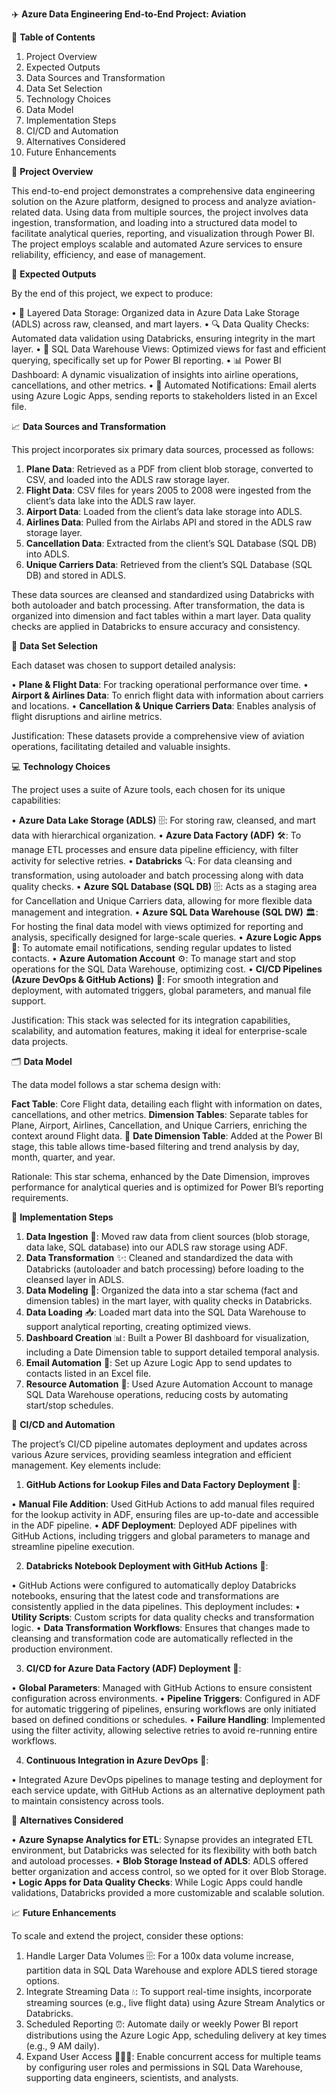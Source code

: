 ✈️ **Azure Data Engineering End-to-End Project: Aviation**

📑 **Table of Contents**

1. Project Overview
2. Expected Outputs
3. Data Sources and Transformation
4. Data Set Selection
5. Technology Choices
6. Data Model
7. Implementation Steps
8. CI/CD and Automation
9. Alternatives Considered
10. Future Enhancements


📝 **Project Overview**

This end-to-end project demonstrates a comprehensive data engineering solution on the Azure platform, designed to process and analyze aviation-related data. Using data from multiple sources, the project involves data ingestion, transformation, and loading into a structured data model to facilitate analytical queries, reporting, and visualization through Power BI. The project employs scalable and automated Azure services to ensure reliability, efficiency, and ease of management.

🎯 **Expected Outputs**

By the end of this project, we expect to produce:

• 📂 Layered Data Storage: Organized data in Azure Data Lake Storage (ADLS) across raw, cleansed, and mart layers.
• 🔍 Data Quality Checks: Automated data validation using Databricks, ensuring integrity in the mart layer.
• 🏢 SQL Data Warehouse Views: Optimized views for fast and efficient querying, specifically set up for Power BI reporting.
• 📊 Power BI Dashboard: A dynamic visualization of insights into airline operations, cancellations, and other metrics.
• 📧 Automated Notifications: Email alerts using Azure Logic Apps, sending reports to stakeholders listed in an Excel file.

📈 **Data Sources and Transformation**

This project incorporates six primary data sources, processed as follows:

1. **Plane Data**: Retrieved as a PDF from client blob storage, converted to CSV, and loaded into the ADLS raw storage layer.
2. **Flight Data**: CSV files for years 2005 to 2008 were ingested from the client’s data lake into the ADLS raw layer.
3. **Airport Data**: Loaded from the client’s data lake storage into ADLS.
4. **Airlines Data**: Pulled from the Airlabs API and stored in the ADLS raw storage layer.
5. **Cancellation Data**: Extracted from the client’s SQL Database (SQL DB) into ADLS.
6. **Unique Carriers Data**: Retrieved from the client’s SQL Database (SQL DB) and stored in ADLS.

These data sources are cleansed and standardized using Databricks with both autoloader and batch processing. After transformation, the data is organized into dimension and fact tables within a mart layer. Data quality checks are applied in Databricks to ensure accuracy and consistency.

📂 **Data Set Selection**

Each dataset was chosen to support detailed analysis:

• **Plane & Flight Data**: For tracking operational performance over time.
• **Airport & Airlines Data**: To enrich flight data with information about carriers and locations.
• **Cancellation & Unique Carriers Data**: Enables analysis of flight disruptions and airline metrics.

Justification: These datasets provide a comprehensive view of aviation operations, facilitating detailed and valuable insights.

💻 **Technology Choices**

The project uses a suite of Azure tools, each chosen for its unique capabilities:

• **Azure Data Lake Storage (ADLS)** 🗄️: For storing raw, cleansed, and mart data with hierarchical organization.
• **Azure Data Factory (ADF)** 🛠️: To manage ETL processes and ensure data pipeline efficiency, with filter activity for selective retries.
• **Databricks** 🔍: For data cleansing and transformation, using autoloader and batch processing along with data quality checks.
• **Azure SQL Database (SQL DB)** 🗄️: Acts as a staging area for Cancellation and Unique Carriers data, allowing for more flexible data management and integration.
• **Azure SQL Data Warehouse (SQL DW)** 🏛️: For hosting the final data model with views optimized for reporting and analysis, specifically designed for large-scale queries.
• **Azure Logic Apps** 🔔: To automate email notifications, sending regular updates to listed contacts.
• **Azure Automation Account** ⚙️: To manage start and stop operations for the SQL Data Warehouse, optimizing cost.
• **CI/CD Pipelines (Azure DevOps & GitHub Actions)** 🚀: For smooth integration and deployment, with automated triggers, global parameters, and manual file support.

Justification: This stack was selected for its integration capabilities, scalability, and automation features, making it ideal for enterprise-scale data projects.

🗂️ **Data Model**

The data model follows a star schema design with:

**Fact Table**: Core Flight data, detailing each flight with information on dates, cancellations, and other metrics.
**Dimension Tables**: Separate tables for Plane, Airport, Airlines, Cancellation, and Unique Carriers, enriching the context around Flight data.
📅 **Date Dimension Table**: Added at the Power BI stage, this table allows time-based filtering and trend analysis by day, month, quarter, and year.

Rationale: This star schema, enhanced by the Date Dimension, improves performance for analytical queries and is optimized for Power BI’s reporting requirements.

🚀 **Implementation Steps**

1. **Data Ingestion** 🔄: Moved raw data from client sources (blob storage, data lake, SQL database) into our ADLS raw storage using ADF.
2. **Data Transformation** ✨: Cleaned and standardized the data with Databricks (autoloader and batch processing) before loading to the cleansed layer in ADLS.
3. **Data Modeling** 🧩: Organized the data into a star schema (fact and dimension tables) in the mart layer, with quality checks in Databricks.
4. **Data Loading** 📥: Loaded mart data into the SQL Data Warehouse to support analytical reporting, creating optimized views.
5. **Dashboard Creation** 📊: Built a Power BI dashboard for visualization, including a Date Dimension table to support detailed temporal analysis.
6. **Email Automation** 📧: Set up Azure Logic App to send updates to contacts listed in an Excel file.
7. **Resource Automation** 💼: Used Azure Automation Account to manage SQL Data Warehouse operations, reducing costs by automating start/stop schedules.

🔄 **CI/CD and Automation**

The project’s CI/CD pipeline automates deployment and updates across various Azure services, providing seamless integration and efficient management. Key elements include:

1. **GitHub Actions for Lookup Files and Data Factory Deployment** 🔎:

• **Manual File Addition**: Used GitHub Actions to add manual files required for the lookup activity in ADF, ensuring files are up-to-date and accessible in the ADF pipeline.
• **ADF Deployment**: Deployed ADF pipelines with GitHub Actions, including triggers and global parameters to manage and streamline pipeline execution.

2. **Databricks Notebook Deployment with GitHub Actions** 📑:

• GitHub Actions were configured to automatically deploy Databricks notebooks, ensuring that the latest code and transformations are consistently applied in the data pipelines. This deployment includes:
  • **Utility Scripts**: Custom scripts for data quality checks and transformation logic.
  • **Data Transformation Workflows**: Ensures that changes made to cleansing and transformation code are automatically reflected in the production environment.

3. **CI/CD for Azure Data Factory (ADF) Deployment** 🚀:

• **Global Parameters**: Managed with GitHub Actions to ensure consistent configuration across environments.
• **Pipeline Triggers**: Configured in ADF for automatic triggering of pipelines, ensuring workflows are only initiated based on defined conditions or schedules.
• **Failure Handling**: Implemented using the filter activity, allowing selective retries to avoid re-running entire workflows.

4. **Continuous Integration in Azure DevOps** 🧩:

• Integrated Azure DevOps pipelines to manage testing and deployment for each service update, with GitHub Actions as an alternative deployment path to maintain consistency across tools.

🤔 **Alternatives Considered**

• **Azure Synapse Analytics for ETL**: Synapse provides an integrated ETL environment, but Databricks was selected for its flexibility with both batch and autoload processes.
• **Blob Storage Instead of ADLS**: ADLS offered better organization and access control, so we opted for it over Blob Storage.
• **Logic Apps for Data Quality Checks**: While Logic Apps could handle validations, Databricks provided a more customizable and scalable solution.

📈 **Future Enhancements**

To scale and extend the project, consider these options:

1. Handle Larger Data Volumes 🗄️: For a 100x data volume increase, partition data in SQL Data Warehouse and explore ADLS tiered storage options.
2. Integrate Streaming Data 💧: To support real-time insights, incorporate streaming sources (e.g., live flight data) using Azure Stream Analytics or Databricks.
3. Scheduled Reporting ⏰: Automate daily or weekly Power BI report distributions using the Azure Logic App, scheduling delivery at key times (e.g., 9 AM daily).
4. Expand User Access 🧑‍🤝‍🧑: Enable concurrent access for multiple teams by configuring user roles and permissions in SQL Data Warehouse, supporting data engineers, scientists, and analysts.
